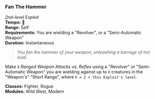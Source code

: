 ### Fan The Hammer
*2nd-level Exploit*  
**Tempo:** 🔷  
**Range:** Self  
**Requirements:** You are wielding a "Revolver", or a "Semi-Automatic Weapon"  
**Duration:** Instantaneous  

> *You fan the hammer of your weapon, unleashing a barrage of hot lead.*

Make `X` *Ranged Weapon Attacks* vs. *Reflex* using a "Revolver" or "Semi-Automatic Weapon" you are wielding against up to `X` creatures in the "Weapon's" "Short Range", where `X = 2 + this Exploit's level`.

**Classes:** Fighter, Rogue  
**Modules:** Wild West, Modern  
